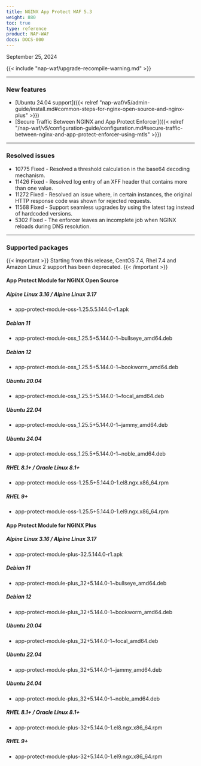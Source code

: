 ```yaml
---
title: NGINX App Protect WAF 5.3
weight: 880
toc: true
type: reference
product: NAP-WAF
docs: DOCS-000
---
```


September 25, 2024

{{< include "nap-waf/upgrade-recompile-warning.md" >}}

---

### New features

- [Ubuntu 24.04 support]({{< relref "nap-waf/v5/admin-guide/install.md#common-steps-for-nginx-open-source-and-nginx-plus" >}})
- [Secure Traffic Between NGINX and App Protect Enforcer]({{< relref "/nap-waf/v5/configuration-guide/configuration.md#secure-traffic-between-nginx-and-app-protect-enforcer-using-mtls" >}})

---

### Resolved issues

- 10775 Fixed - Resolved a threshold calculation in the base64 decoding mechanism.
- 11426 Fixed - Resolved log entry of an XFF header that contains more than one value.
- 11272 Fixed - Resolved an issue where, in certain instances, the original HTTP response code was shown for rejected requests.
- 11568 Fixed - Support seamless upgrades by using the latest tag instead of hardcoded versions.
- 5302 Fixed - The enforcer leaves an incomplete job when NGINX reloads during DNS resolution.

---

### Supported packages

{{< important >}} Starting from this release, CentOS 7.4, Rhel 7.4 and Amazon Linux 2 support has been deprecated. {{< /important >}}

#### App Protect Module for NGINX Open Source

##### Alpine Linux 3.16 / Alpine Linux 3.17

- app-protect-module-oss-1.25.5.5.144.0-r1.apk

##### Debian 11

- app-protect-module-oss_1.25.5+5.144.0-1~bullseye_amd64.deb

##### Debian 12

- app-protect-module-oss_1.25.5+5.144.0-1~bookworm_amd64.deb

##### Ubuntu 20.04

- app-protect-module-oss_1.25.5+5.144.0-1~focal_amd64.deb

##### Ubuntu 22.04

- app-protect-module-oss_1.25.5+5.144.0-1~jammy_amd64.deb

##### Ubuntu 24.04

- app-protect-module-oss_1.25.5+5.144.0-1~noble_amd64.deb

##### RHEL 8.1+ / Oracle Linux 8.1+

- app-protect-module-oss-1.25.5+5.144.0-1.el8.ngx.x86_64.rpm

##### RHEL 9+

- app-protect-module-oss-1.25.5+5.144.0-1.el9.ngx.x86_64.rpm

#### App Protect Module for NGINX Plus

##### Alpine Linux 3.16 / Alpine Linux 3.17

- app-protect-module-plus-32.5.144.0-r1.apk

##### Debian 11

- app-protect-module-plus_32+5.144.0-1~bullseye_amd64.deb

##### Debian 12

- app-protect-module-plus_32+5.144.0-1~bookworm_amd64.deb

##### Ubuntu 20.04

- app-protect-module-plus_32+5.144.0-1~focal_amd64.deb

##### Ubuntu 22.04

- app-protect-module-plus_32+5.144.0-1~jammy_amd64.deb

##### Ubuntu 24.04

- app-protect-module-plus_32+5.144.0-1~noble_amd64.deb

##### RHEL 8.1+ / Oracle Linux 8.1+

- app-protect-module-plus-32+5.144.0-1.el8.ngx.x86_64.rpm

##### RHEL 9+

- app-protect-module-plus-32+5.144.0-1.el9.ngx.x86_64.rpm